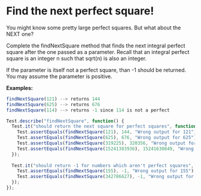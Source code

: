 # Find the next perfect square!



You might know some pretty large perfect squares. But what about the NEXT one?

Complete the findNextSquare method that finds the next integral perfect square after the one passed as a parameter. Recall that an integral perfect square is an integer n such that sqrt(n) is also an integer.

If the parameter is itself not a perfect square, than -1 should be returned. You may assume the parameter is positive.

**Examples:**

```javascript
findNextSquare(121) --> returns 144
findNextSquare(625) --> returns 676
findNextSquare(114) --> returns -1 since 114 is not a perfect
```



```javascript
Test.describe("findNextSquare", function() {
  Test.it("should return the next square for perfect squares", function() {
    Test.assertEquals(findNextSquare(121), 144, "Wrong output for 121");
    Test.assertEquals(findNextSquare(625), 676, "Wrong output for 625");
    Test.assertEquals(findNextSquare(319225), 320356, "Wrong output for 319225");
    Test.assertEquals(findNextSquare(15241383936), 15241630849, "Wrong output for 15241383936");
  });
  
  Test.it("should return -1 for numbers which aren't perfect squares", function() {
    Test.assertEquals(findNextSquare(155), -1, "Wrong output for 155");
    Test.assertEquals(findNextSquare(342786627), -1, "Wrong output for 342786627");
  });
});
```

